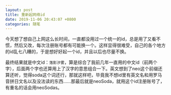 ```yaml
---
layout: post
title: 重新起网络id
date: 2019-11-06 20:43:07 +0800
categories: 随笔
---
```


今天想了想自己上网这么长时间，一直都没用过一个统一的id，总是用了又看不惯，然后又改，每次注册账号都有可能换一个。这样显得很难受，自己的各个地方的id乱七八糟的，于是想好好起一个id，并且以后也尽量不换。

最终结果就是中文id：`落影汐雾`，算是综合了我前几年一直用的中文id（前两个字），后面两个字也还算用上了汉字的意思组合一下。英文想到了neo这个前缀还算还听，觉得soda这个词还行，那就这样吧，毕竟我不想id里有英文名和用罗马音拼日文名以及没法读的东西……那最后就是neoSoda，就用这个id注册账号了，有重名的话会用neoSodas。
